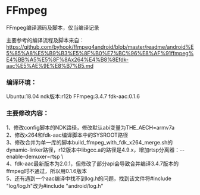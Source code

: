 # FFmpeg
FFmpeg编译源码及脚本，仅当编译记录

主要参考的编译流程及脚本来自：https://github.com/byhook/ffmpeg4android/blob/master/readme/android%E5%85%A8%E5%B9%B3%E5%8F%B0%E7%BC%96%E8%AF%91ffmpeg%E4%BB%A5%E5%8F%8Ax264%E4%B8%8Efdk-aac%E5%AE%9E%E8%B7%B5.md

### 编译环境：
Ubuntu:18.04    ndk版本:r12b    FFmpeg:3.4.7    fdk-aac:0.1.6

### 主要修改内容：  
1、修改config脚本的NDK路径，修改默认abi变量为THE_AECH=armv7a  
2、修改x264和fdk-aac编译脚本中的SYSROOT路径  
3、修改合并为单一库的脚本build_ffmpeg_with_fdk_x264_merge.sh的dynamic-linker路径，r12版本中libgcc.a的路径是4.9.x，增加rtsp分离器：--enable-demuxer=rtsp \  
4、fdk-aac最新版本为2.0.1，但修改了部分api会导致合并编译3.4.7版本的ffmpeg时不通过，所以用0.1.6版本  
5、还有遇到一个aac编译中找不到log.h的问题，找到该文件将#include "log/log.h"改为#include "android/log.h"  

